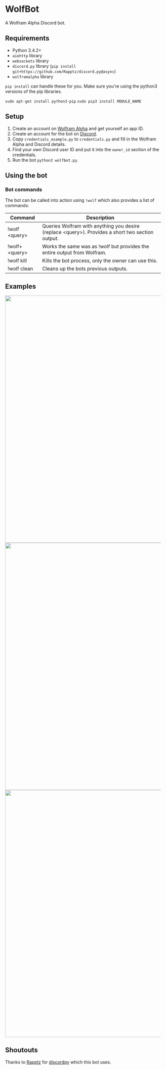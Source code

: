 # WolfBot
A Wolfram Alpha Discord bot.

## Requirements
- Python 3.4.2+
- `aiohttp` library
- `websockets` library
- `discord.py` library (`pip install git+https://github.com/Rapptz/discord.py@async`)
- `wolframalpha` library

`pip install` can handle these for you. Make sure you're using the python3 versions of the pip libraries.

`sudo apt-get install python3-pip`
`sudo pip3 install MODULE_NAME`

## Setup
1. Create an account on [Wolfram Alpha](https://developer.wolframalpha.com/portal/apisignup.html) and get yourself an app ID.
2. Create an account for the bot on [Discord](discordapp.com).
3. Copy `credentials_example.py` to `credentials.py` and fill in the Wolfram Alpha and Discord details.
4. Find your own Discord user ID and put it into the `owner_id` section of the credentials.
5. Run the bot `python3 wolfbot.py`.

## Using the bot
### Bot commands
The bot can be called into action using `!wolf` which also provides a list of commands:

Command       | Description
------------- | -------------
!wolf \<query\> | Queries Wolfram with anything you desire (replace \<query\>). Provides a short two section output.
!wolf+ \<query\>| Works the same was as !wolf <query> but provides the entire output from Wolfram.
!wolf kill    | Kills the bot process, only the owner can use this.
!wolf clean   | Cleans up the bots previous outputs.

## Examples

<img src="https://zippy.gfycat.com/DimpledDependentEagle.gif" width="800">
<img src="https://zippy.gfycat.com/FreeWaryBittern.gif" width="800">
<img src="https://zippy.gfycat.com/SophisticatedPerkyElkhound.gif" width="800">

## Shoutouts
Thanks to [Rapptz](https://github.com/Rapptz) for [discordpy](https://github.com/Rapptz/discord.py) which this bot uses.
